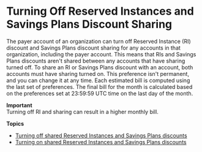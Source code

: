 # Turning Off Reserved Instances and Savings Plans Discount Sharing<a name="ri-turn-off"></a>

The payer account of an organization can turn off Reserved Instance \(RI\) discount and Savings Plans discount sharing for any accounts in that organization, including the payer account\. This means that RIs and Savings Plans discounts aren't shared between any accounts that have sharing turned off\. To share an RI or Savings Plans discount with an account, both accounts must have sharing turned on\. This preference isn't permanent, and you can change it at any time\. Each estimated bill is computed using the last set of preferences\. The final bill for the month is calculated based on the preferences set at 23:59:59 UTC time on the last day of the month\.

**Important**  
Turning off RI and sharing can result in a higher monthly bill\.

**Topics**
+ [Turning off shared Reserved Instances and Savings Plans discounts](ri-turn-off-process.md)
+ [Turning on shared Reserved Instances and Savings Plans discounts](ri-turn-on-process.md)